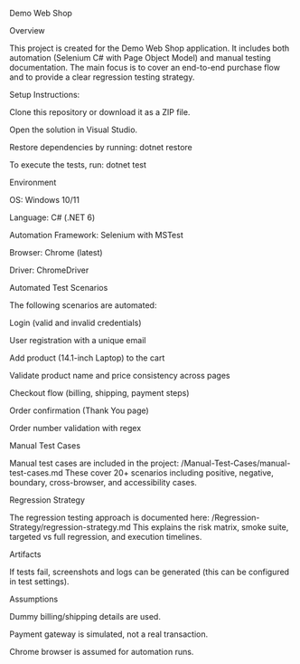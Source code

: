 Demo Web Shop

Overview

This project is created for the Demo Web Shop application. It includes both automation (Selenium C# with Page Object Model) and manual testing documentation. The main focus is to cover an end-to-end purchase flow and to provide a clear regression testing strategy.

Setup Instructions:

Clone this repository or download it as a ZIP file.

Open the solution in Visual Studio.

Restore dependencies by running: dotnet restore

To execute the tests, run: dotnet test

Environment

OS: Windows 10/11

Language: C# (.NET 6)

Automation Framework: Selenium with MSTest

Browser: Chrome (latest)

Driver: ChromeDriver

Automated Test Scenarios

The following scenarios are automated:

Login (valid and invalid credentials)

User registration with a unique email

Add product (14.1-inch Laptop) to the cart

Validate product name and price consistency across pages

Checkout flow (billing, shipping, payment steps)

Order confirmation (Thank You page)

Order number validation with regex

Manual Test Cases

Manual test cases are included in the project: /Manual-Test-Cases/manual-test-cases.md These cover 20+ scenarios including positive, negative, boundary, cross-browser, and accessibility cases.

Regression Strategy

The regression testing approach is documented here: /Regression-Strategy/regression-strategy.md This explains the risk matrix, smoke suite, targeted vs full regression, and execution timelines.

Artifacts

If tests fail, screenshots and logs can be generated (this can be configured in test settings).

Assumptions

Dummy billing/shipping details are used.

Payment gateway is simulated, not a real transaction.

Chrome browser is assumed for automation runs.

